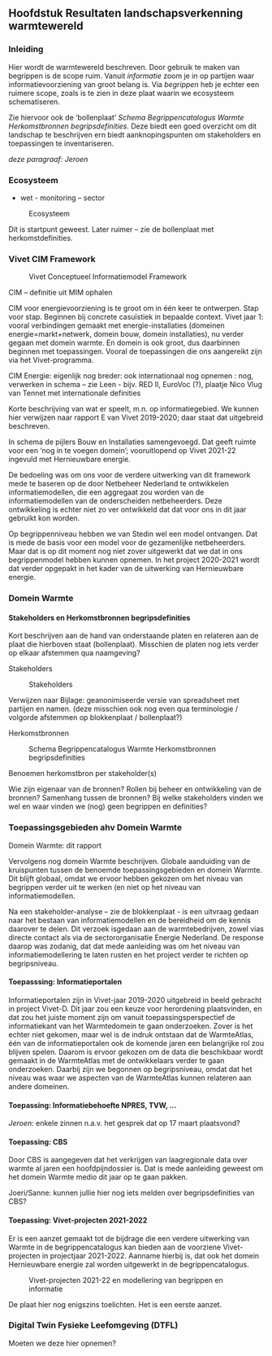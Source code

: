 Hoofdstuk Resultaten landschapsverkenning warmtewereld
------------------------------------------------------


### Inleiding

Hier wordt de warmtewereld beschreven. Door gebruik te maken van begrippen is de
scope ruim. Vanuit *informatie* zoom je in op partijen waar
informatievoorziening van groot belang is. Via *begrippen* heb je echter een
ruimere scope, zoals is te zien in deze plaat waarin we ecosysteem schematiseren. 

Zie hiervoor ook de ‘bollenplaat’ *Schema Begrippencatalogus
Warmte Herkomstbronnen begripsdefinities.* Deze biedt een goed overzicht om dit
landschap te beschrijven ern biedt aanknopingspunten om stakeholders en
toepassingen te inventariseren.

*deze paragraaf: Jeroen*
### Ecosysteem
-   wet - monitoring – sector

<figure id="Ecosysteem ">
<img src="media/Ecosysteem_Begrippen_Energievoorziening.png" alt="">
<figcaption>Ecosysteem</figcaption>
</figure>
Dit is startpunt geweest. Later ruimer – zie de bollenplaat met herkomstdefinities. 

### Vivet CIM Framework 

<figure id="Vivet Conceptueel Informatiemodel Framework">
<img src="media/Vivet_CIM_Framework.png" alt="">
<figcaption>Vivet Conceptueel Informatiemodel Framework</figcaption>
</figure>

CIM – definitie uit MIM ophalen

CIM voor energievoorziening is te groot om in één keer te ontwerpen. Stap voor
stap. Beginnen bij concrete casuïstiek in bepaalde context. Vivet jaar 1: vooral
verbindingen gemaakt met energie-installaties (domeinen energie=markt+netwerk,
domein bouw, domein installaties), nu verder gegaan met domein warmte. En domein
is ook groot, dus daarbinnen beginnen met toepassingen. Vooral de toepassingen
die ons aangereikt zijn via het Vivet-programma.

CIM Energie: eigenlijk nog breder: ook internationaal nog opnemen : nog, verwerken in schema – zie Leen - bijv. RED II, EuroVoc (?), plaatje Nico Vlug van Tennet met internationale definities
	
Korte beschrijving van wat er speelt, m.n. op informatiegebied.
We kunnen hier verwijzen naar rapport E van Vivet 2019-2020; daar staat dat
uitgebreid beschreven.

In schema de pijlers Bouw en Installaties samengevoegd. 
Dat geeft ruimte voor een ‘nog in te voegen domein’; vooruitlopend op Vivet 2021-22 ingevuld met Hernieuwbare energie. 

De bedoeling was om ons voor de verdere uitwerking van dit framework mede te
baseren op de door Netbeheer Nederland te ontwikkelen informatiemodellen, die
een aggregaat zou worden van de informatiemodellen van de onderscheiden
netbeheerders. Deze ontwikkeling is echter niet zo ver ontwikkeld dat dat voor
ons in dit jaar gebruikt kon worden.

Op begrippenniveau hebben we van Stedin wel een model ontvangen. Dat is mede de
basis voor een model voor de gezamenlijke netbeheerders. Maar dat is op dit
moment nog niet zover uitgewerkt dat we dat in ons begrippenmodel hebben kunnen
opnemen. In het project 2020-2021 wordt dat verder opgepakt in het kader van de
uitwerking van Hernieuwbare energie.

### Domein Warmte

#### Stakeholders en Herkomstbronnen begripsdefinities 

Kort beschrijven aan de hand van onderstaande platen  en relateren aan de plaat die hierboven staat (bollenplaat). 
Misschien de platen nog iets verder op elkaar afstemmen qua naamgeving?

Stakeholders

<figure id="Stakeholders">
<img src="media/Schema_Stakeholders_Begrippencatalogus_Warmte.png" alt="">
<figcaption>Stakeholders</figcaption>
</figure>

Verwijzen naar Bijlage: geanonimiseerde versie van spreadsheet met partijen en
namen. (deze misschien ook nog even qua terminologie / volgorde afstemmen op
blokkenplaat / bollenplaat?)

Herkomstbronnen

<figure id="Schema_Begrippencatalogus_Warmte_Herkomstbronnen_begripsdefinities">
<img src="media/Schema_Begrippencatalogus_Warmte_Herkomstbronnen_begripsdefinities.png" alt="">
<figcaption>Schema Begrippencatalogus Warmte Herkomstbronnen begripsdefinities</figcaption>
</figure>

Benoemen herkomstbron per stakeholder(s)

Wie zijn eigenaar van de bronnen? Rollen bij beheer en ontwikkeling van de bronnen? Samenhang tussen de bronnen? Bij welke
stakeholders vinden we wel en waar vinden we (nog) geen begrippen en definities?

### Toepassingsgebieden ahv Domein Warmte

Domein Warmte: dit rapport

Vervolgens nog domein Warmte beschrijven. Globale aanduiding van de kruispunten tussen
de benoemde toepassingsgebieden en domein Warmte. Dit blijft globaal, omdat we
ervoor hebben gekozen om het niveau van begrippen verder uit te werken (en niet op het niveau van informatiemodellen.

Na een stakeholder-analyse – zie de blokkenplaat - is een uitvraag gedaan naar
het bestaan van informatiemodellen en de bereidheid om de kennis daarover te
delen. Dit verzoek isgedaan aan de warmtebedrijven, zowel vias directe contact
als via de sectororganisatie Energie Nederland. De response daarop was zodanig,
dat dat mede aanleiding was om het niveau van informatiemodellering te laten
rusten en het project verder te richten op begripsniveau.

#### Toepasssing: Informatieportalen

Informatieportalen zijn in Vivet-jaar 2019-2020 uitgebreid in beeld gebracht in
project Vivet-D. Dit jaar zou een keuze voor herordening plaatsvinden, en dat
zou het juiste moment zijn om vanuit toepassingsperspectief de informatiekant
van het Warmtedomein te gaan onderzoeken. Zover is het echter niet gekomen, maar
wel is de indruk ontstaan dat de WarmteAtlas, één van de informatieportalen ook
de komende jaren een belangrijke rol zou blijven spelen. Daarom is ervoor
gekozen om de data die beschikbaar wordt gemaakt in de WarmteAtlas met de
ontwikkelaars verder te gaan onderzoeken. Daarbij zijn we begonnen op
begripsniveau, omdat dat het niveau was waar we aspecten van de WarmteAtlas
kunnen relateren aan andere domeinen.

#### Toepassing: Informatiebehoefte NPRES, TVW, ...

*Jeroen*: enkele zinnen n.a.v. het gesprek dat op 17 maart plaatsvond?

#### Toepassing: CBS

Door CBS is aangegeven dat het verkrijgen van laagregionale data over warmte al
jaren een hoofdpijndossier is. Dat is mede aanleiding geweest om het domein
Warmte medio dit jaar op te gaan pakken.

Joeri/Sanne: kunnen jullie hier nog iets melden over begripsdefinities van CBS?

#### Toepassing: Vivet-projecten 2021-2022

Er is een aanzet gemaakt tot de bijdrage die een verdere uitwerking van Warmte
in de begrippencatalogus kan bieden aan de voorziene Vivet-projecten in
projectjaar 2021-2022. Aanname hierbij is, dat ook het domein Hernieuwbare
energie zal worden uitgewerkt in de begrippencatalogus.

<figure id="Vivet-projecten 2021-22 en modellering van begrippen en informatie">
<img src="media/Ontwikkeling_Vivet_Projecten_2021-2022_Begrippen_en_informatiemodellen.png" alt="">
<figcaption>Vivet-projecten 2021-22 en modellering van begrippen en informatie</figcaption>
</figure>

De plaat hier nog enigszins toelichten. Het is een eerste aanzet.

### Digital Twin Fysieke Leefomgeving (DTFL)

Moeten we deze hier opnemen?
